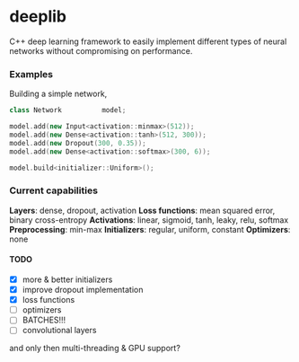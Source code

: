 # deeplib
C++ deep learning framework to easily implement different types of neural networks without compromising on performance.

### Examples
Building a simple network,
```cxx
class Network          model;

model.add(new Input<activation::minmax>(512));
model.add(new Dense<activation::tanh>(512, 300));
model.add(new Dropout(300, 0.35));
model.add(new Dense<activation::softmax>(300, 6));

model.build<initializer::Uniform>();
```

### Current capabilities
**Layers**: dense, dropout, activation
**Loss functions**: mean squared error, binary cross-entropy
**Activations**: linear, sigmoid, tanh, leaky, relu, softmax
**Preprocessing**: min-max
**Initializers**: regular, uniform, constant
**Optimizers**: none

#### TODO
 - [X] more & better initializers
 - [X] improve dropout implementation
 - [X] loss functions
 - [ ] optimizers
 - [ ] BATCHES!!!
 - [ ] convolutional layers

and only then multi-threading & GPU support?
